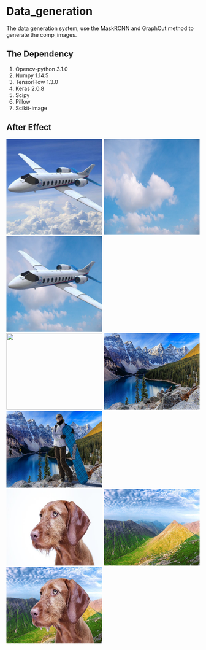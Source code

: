 # Data_generation
The data generation system, use the MaskRCNN and GraphCut method to generate the comp_images.

## The Dependency
1. Opencv-python 3.1.0
2. Numpy 1.14.5
3. TensorFlow 1.3.0
4. Keras 2.0.8 
5. Scipy
6. Pillow
7. Scikit-image

## After Effect
<div id="AfterEffect1">
    <img src="https://github.com/Hongyun1993/Data_generation/blob/master/images/2.jpeg" width = "250" height = "250"/>
    <img src="https://github.com/Hongyun1993/Data_generation/blob/master/background/11.jpeg" width = "250" height = "250"/>
    <img src="https://github.com/Hongyun1993/Data_generation/blob/master/results/2_11.jpeg" width = "250" height = "250"/>
</div>
<div id="AfterEffect2">
    <img src="https://github.com/Hongyun1993/Data_generation/blob/master/images/https://github.com/Hongyun1993/Data_generation/blob/master/images/4410436637_7b0ca36ee7_z.jpg" width = "250" height = "200"/>
    <img src="https://github.com/Hongyun1993/Data_generation/blob/master/background/3.jpeg" width = "250" height = "200"/>
    <img src="https://github.com/Hongyun1993/Data_generation/blob/master/results/4410436637_7b0ca36ee7_z_3.jpeg" width = "250" height = "200"/>
</div>
<div id="AfterEffect3">
    <img src="https://github.com/Hongyun1993/Data_generation/blob/master/images/4.jpg" width = "250" height = "200"/>
    <img src="https://github.com/Hongyun1993/Data_generation/blob/master/background/21.jpeg" width = "250" height = "200"/>
    <img src="https://github.com/Hongyun1993/Data_generation/blob/master/results/4_21.jpeg" width = "250" height = "200"/>
</div>
